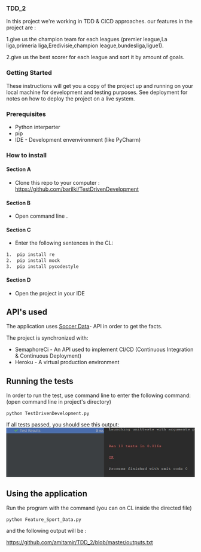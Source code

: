### TDD_2
In this project we're working in TDD & CICD approaches.
our features in the project are :   


1.give us the champion team for each leagues (premier league,La liga,primeria liga,Eredivisie,champion league,bundesliga,ligue1).

2.give us the best scorer for each league and sort it by amount of goals.


### Getting Started
These instructions will get you a copy of the project up and running on your local machine for development and testing purposes. See deployment for notes on how to deploy the project on a live system.

### Prerequisites
* Python interperter
* pip
* IDE - Development envenvironment (like PyCharm)

### How to install

#### Section A
* Clone this repo to your computer : https://github.com/barilki/TestDrivenDevelopment

#### Section B
* Open command line .

#### Section C
* Enter the following sentences in the CL:

```
1.  pip install re 
2.  pip install mock
3.  pip install pycodestyle
```

#### Section D
* Open the project in your IDE


## API's used 
The application uses [Soccer Data](https://www.football-data.org)- API in order to get the facts.

The project is synchronized with:
* SemaphoreCi - An API used to implement CI/CD (Continuous Integration & Continuous Deployment)
* Heroku - A virtual production environment

## Running the tests 
In order to run the test, use command line to enter the following command: (open command line in project's directory)
 ```
 python TestDrivenDevelopment.py
 ```
If all tests passed, you should see this output:
![Image of Yaktocat](https://github.com/amitamir/TDD_2/blob/master/images/pass%20test.jpeg)
  
  
## Using the application
Run the program with the command (you can on CL inside the directed file)
```
python Feature_Sport_Data.py
```
and the following output will be :

https://github.com/amitamir/TDD_2/blob/master/outputs.txt
